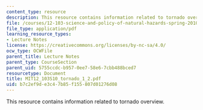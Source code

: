 ```yaml
---
content_type: resource
description: This resource contains information related to tornado overview.
file: /courses/12-103-science-and-policy-of-natural-hazards-spring-2010/b7c2ef9de3c47b85f155807d01276d08_MIT12_103S10_tornado_1_2.pdf
file_type: application/pdf
learning_resource_types:
- Lecture Notes
license: https://creativecommons.org/licenses/by-nc-sa/4.0/
ocw_type: OCWFile
parent_title: Lecture Notes
parent_type: CourseSection
parent_uid: 5755ccdc-b957-0ee7-58e6-7cbb488bced7
resourcetype: Document
title: MIT12_103S10_tornado_1_2.pdf
uid: b7c2ef9d-e3c4-7b85-f155-807d01276d08
---
```

This resource contains information related to tornado overview.